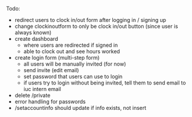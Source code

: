 Todo:
- redirect users to clock in/out form after logging in / signing up
- change clockinoutform to only be clock in/out button (since user is always known)
- create dashboard
    - where users are redirected if signed in
    - able to clock out and see hours worked
- create login form (multi-step form)
    - all users will be manually invited (for now)
    - send invite (edit email)
    - set password that users can use to login
    - if users try to login without being invited, tell them to send email to iuc intern email
- delete /private
- error handling for passwords
- /setaccountinfo should update if info exists, not insert
